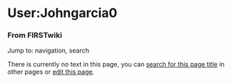 

# User:Johngarcia0

### From FIRSTwiki

Jump to: navigation, search

There is currently no text in this page, you can [search for this page
title](Special:Search/Johngarcia0 "Special:Search/Johngarcia0" ) in
other pages or [edit this
page](http://www.firstwiki.net/index.php?title=User:Johngarcia0&action=edit
"http://www.firstwiki.net/index.php?title=User:Johngarcia0&action=edit" ).

